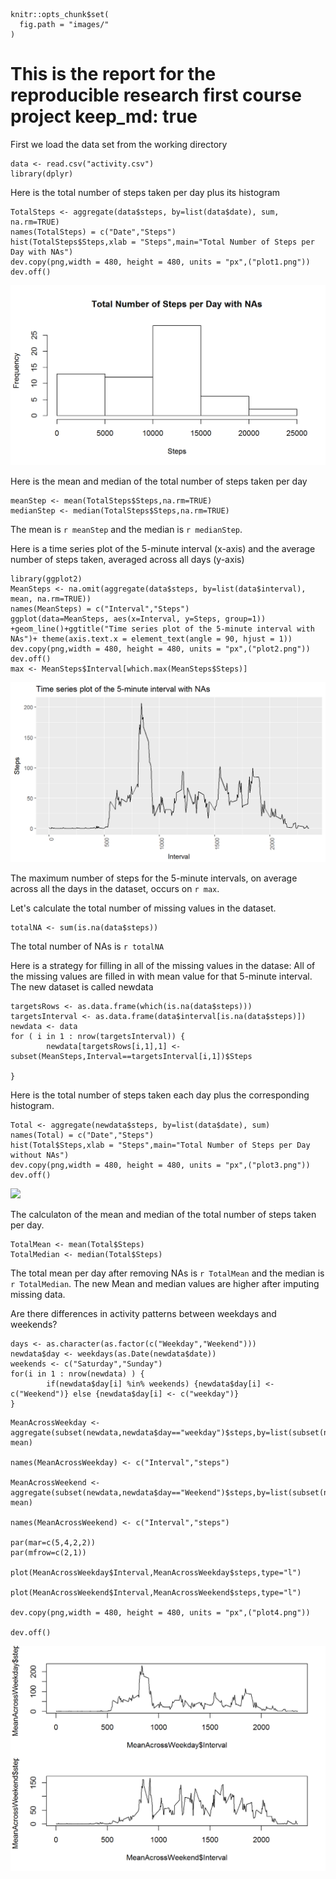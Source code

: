 ```{r opts, echo = FALSE}
knitr::opts_chunk$set(
  fig.path = "images/"
)
```


This is the report for the reproducible research first course project
keep_md: true
=====================================================================

First we load the data set from the working directory 

```{r}
data <- read.csv("activity.csv")
library(dplyr)
```

Here is the total number of steps taken per day plus its histogram
```{r , fig.height=4}
TotalSteps <- aggregate(data$steps, by=list(data$date), sum, na.rm=TRUE)
names(TotalSteps) = c("Date","Steps")
hist(TotalSteps$Steps,xlab = "Steps",main="Total Number of Steps per Day with NAs")
dev.copy(png,width = 480, height = 480, units = "px",("plot1.png"))
dev.off()
```
![](figure/unnamed-chunk-2-1.png)



Here is the mean and median of the total number of steps taken per day
```{r}
meanStep <- mean(TotalSteps$Steps,na.rm=TRUE) 
medianStep <- median(TotalSteps$Steps,na.rm=TRUE) 
```

The mean is `r meanStep` and the median is `r medianStep`.

Here is a time series plot of the 5-minute interval (x-axis) and the average number of steps taken, averaged across all days (y-axis)

```{r, fig.height=4}
library(ggplot2)
MeanSteps <- na.omit(aggregate(data$steps, by=list(data$interval), mean, na.rm=TRUE)) 
names(MeanSteps) = c("Interval","Steps")
ggplot(data=MeanSteps, aes(x=Interval, y=Steps, group=1)) +geom_line()+ggtitle("Time series plot of the 5-minute interval with NAs")+ theme(axis.text.x = element_text(angle = 90, hjust = 1))
dev.copy(png,width = 480, height = 480, units = "px",("plot2.png"))
dev.off()
max <- MeanSteps$Interval[which.max(MeanSteps$Steps)]
```
![](figure/unnamed-chunk-4-1.png)

The maximum number of steps for the 5-minute intervals, on average across all the days in the dataset, occurs on `r max`.

Let's calculate the total number of missing values in the dataset.
```{r}
totalNA <- sum(is.na(data$steps))
```

The total number of NAs is `r totalNA`


Here is a strategy for filling in all of the missing values in the datase:
All of the missing values are filled in with mean value for that 5-minute interval.
The new dataset is called newdata
```{r, fig.height=4}
targetsRows <- as.data.frame(which(is.na(data$steps)))
targetsInterval <- as.data.frame(data$interval[is.na(data$steps)])
newdata <- data
for ( i in 1 : nrow(targetsInterval)) {
        newdata[targetsRows[i,1],1] <- subset(MeanSteps,Interval==targetsInterval[i,1])$Steps
        
}
```

Here is the total number of steps taken each day plus the corresponding histogram. 
```{r, fig.height=4}
Total <- aggregate(newdata$steps, by=list(data$date), sum)
names(Total) = c("Date","Steps")
hist(Total$Steps,xlab = "Steps",main="Total Number of Steps per Day without NAs")
dev.copy(png,width = 480, height = 480, units = "px",("plot3.png"))
dev.off()
```

![](unnamed-chunk-7-1.png)

The calculaton of the mean and median of the total number of steps taken per day.
```{r}
TotalMean <- mean(Total$Steps)
TotalMedian <- median(Total$Steps)
```

The total mean per day after removing NAs is `r TotalMean` and the median is `r TotalMedian`. The new Mean and median values are higher after imputing missing data.

Are there differences in activity patterns between weekdays and weekends?
```{r}
days <- as.character(as.factor(c("Weekday","Weekend")))
newdata$day <- weekdays(as.Date(newdata$date))
weekends <- c("Saturday","Sunday")
for(i in 1 : nrow(newdata) ) {
        if(newdata$day[i] %in% weekends) {newdata$day[i] <- c("Weekend")} else {newdata$day[i] <- c("weekday")} 
} 
```

```{r}
MeanAcrossWeekday <- aggregate(subset(newdata,newdata$day=="weekday")$steps,by=list(subset(newdata,newdata$day=="weekday")$interval), mean)

names(MeanAcrossWeekday) <- c("Interval","steps")

MeanAcrossWeekend <- aggregate(subset(newdata,newdata$day=="Weekend")$steps,by=list(subset(newdata,newdata$day=="Weekend")$interval), mean)

names(MeanAcrossWeekend) <- c("Interval","steps")

par(mar=c(5,4,2,2))
par(mfrow=c(2,1))

plot(MeanAcrossWeekday$Interval,MeanAcrossWeekday$steps,type="l")

plot(MeanAcrossWeekend$Interval,MeanAcrossWeekend$steps,type="l")

dev.copy(png,width = 480, height = 480, units = "px",("plot4.png"))

dev.off()
```
![](figure/unnamed-chunk-10-1.png)












